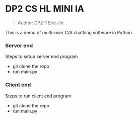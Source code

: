 # DP2 CS HL MINI IA
> Author: DP2-1 Eric Jin


This is a demo of multi-user C/S chattiing software in Python.

### Server end
Steps to setup server end program
- git clone the repo
- run main.py

### Client end
Steps to run client end program
- git clone the repo
- run main.py